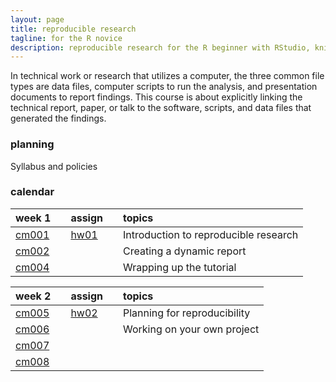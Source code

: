 ```yaml
---
layout: page
title: reproducible research
tagline: for the R novice
description: reproducible research for the R beginner with RStudio, knitr
---
```






In technical work or research that utilizes a computer, the three common file types are data files, computer scripts to run the analysis, and presentation documents to report findings. This course is about explicitly linking the technical report, paper, or talk to the software, scripts, and data files that generated the findings. 

### planning

Syllabus and policies 

### calendar


|week 1          |   |assign         |   |topics                                |
|:---------------|:--|:--------------|:--|:-------------------------------------|
|[cm001](linkto) |   |[hw01](linkto) |   |Introduction to reproducible research |
|[cm002](linkto) |   |               |   |Creating a dynamic report             |
|[cm004](linkto) |   |               |   |Wrapping up the tutorial              |


|week 2          |   |assign         |   |topics                       |
|:---------------|:--|:--------------|:--|:----------------------------|
|[cm005](linkto) |   |[hw02](linkto) |   |Planning for reproducibility |
|[cm006](linkto) |   |               |   |Working on your own project  |
|[cm007](linkto) |   |               |   |                             |
|[cm008](linkto) |   |               |   |                             |





<!--

### materials

Week 1

- [Topic] [Assignment] 
- [Topic] [Assignment] 
- [Topic] [Assignment] 



Week 3 

- Topic [assignments] [tutorials] [slides] [notes] [links] 
- Topic [assignments] [tutorials] [slides] [notes] [links] 
- Topic [assignments] [tutorials] [slides] [notes] [links] 

Week 4 

- Topic [assignments] [tutorials] [slides] [notes] [links] 
- Topic [assignments] [tutorials] [slides] [notes] [links] 
- Topic [assignments] [tutorials] [slides] [notes] [links]  

Week 5 

- Topic [assignments] [tutorials] [slides] [notes] [links] 
- Topic [assignments] [tutorials] [slides] [notes] [links] 
- Topic [assignments] [tutorials] [slides] [notes] [links]   

Week 6 

- Topic [assignments] [tutorials] [slides] [notes] [links] 
- Topic [assignments] [tutorials] [slides] [notes] [links] 
- Topic [assignments] [tutorials] [slides] [notes] [links]   

Week 7 

- Topic [assignments] [tutorials] [slides] [notes] [links] 
- Topic [assignments] [tutorials] [slides] [notes] [links] 
- Topic [assignments] [tutorials] [slides] [notes] [links]  

Week 8 

- Topic [assignments] [tutorials] [slides] [notes] [links] 
- Topic [assignments] [tutorials] [slides] [notes] [links] 
- Topic [assignments] [tutorials] [slides] [notes] [links]  

Week 9 

- Topic [assignments] [tutorials] [slides] [notes] [links] 
- Topic [assignments] [tutorials] [slides] [notes] [links] 
- Topic [assignments] [tutorials] [slides] [notes] [links]  

Week 10 

- Topic [assignments] [tutorials] [slides] [notes] [links] 
- Topic [assignments] [tutorials] [slides] [notes] [links] 
- Topic [assignments] [tutorials] [slides] [notes] [links]  
-->






